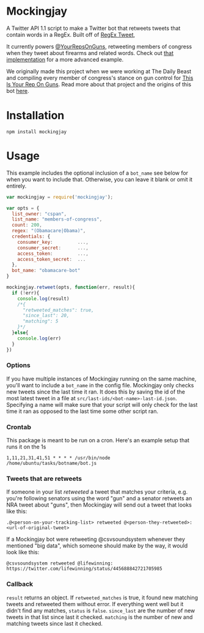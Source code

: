 Mockingjay
===========

A Twitter API 1.1 script to make a Twitter bot that retweets tweets that contain words in a RegEx. Built off of <a href="https://github.com/abelsonlive/regextweet" target="_blank">RegEx Tweet</a>, 

It currently powers [@YourRepsOnGuns](http://twitter.com/yourrepsonguns), retweeting members of congress when they tweet about firearms and related words. Check out [that implementation](https://github.com/csvsoundsystem/yourrepsonguns) for a more advanced example.

We originally made this project when we were working at The Daily Beast and compiling every member of congress's stance on gun control for [This Is Your Rep On Guns](http://thedailybeast.thisisyourreponguns.com). Read more about that project and the origins of this bot [here](http://newsbeastlabs.tumblr.com/post/41373060897/update-feb-10-repsguntweets-has-been-changed-to).

# Installation

````
npm install mockingjay
````

# Usage

This example includes the optional inclusion of a `bot_name` see below for when you want to include that. Otherwise, you can leave it blank or omit it entirely.

````js
var mockingjay = require('mockingjay');

var opts = {
  list_owner: "cspan",
  list_name: "members-of-congress",
  count: 200,
  regex: "(Obamacare|Obama)",
  credentials: {
    consumer_key:         ...,
    consumer_secret:      ...,
    access_token:         ...,
    access_token_secret:  ...
  },
  bot_name: "obamacare-bot"
}

mockingjay.retweet(opts, function(err, result){
  if (!err){
    console.log(result)
    /*{
      "retweeted_matches": true,
      "since_last": 20,
      "matching": 5
    }*/
  }else{
    console.log(err)
  }
})
````

### Options

If you have multiple instances of Mockingjay running on the same machine, you'll want to include a `bot_name` in the config file. Mockingjay only checks new tweets since the last time it ran. It does this by saving the id of the most latest tweet in a file at `src/last-ids/<bot-name>-last-id.json`. Specifying a name will make sure that your script will only check for the last time it ran as opposed to the last time some other script ran.

### Crontab

This package is meant to be run on a cron. Here's an example setup that runs it on the 1s

````
1,11,21,31,41,51 * * * * /usr/bin/node /home/ubuntu/tasks/botname/bot.js
````

### Tweets that are retweets

If someone in your list *retweeted* a tweet that matches your criteria, e.g. you're following senators using the word "gun" and a senator retweets an NRA tweet about "guns", then Mockingjay will send out a tweet that looks like this:

````
.@<person-on-your-tracking-list> retweeted @<person-they-retweeted>: <url-of-original-tweet>
````

If a Mockingjay bot were retweeting @csvsoundsystem whenever they mentioned "big data", which someone should make by the way, it would look like this:

````
@csvsoundsystem retweeted @lifewinning: https://twitter.com/lifewinning/status/445688842721705985 
````

### Callback

`result` returns an object. If `retweeted_matches` is true, it found new matching tweets and retweeted them without error. If everything went well but it didn't find any matches, `status` is `false`. `since_last` are the number of new tweets in that list since last it checked. `matching` is the number of new and matching tweets since last it checked.
